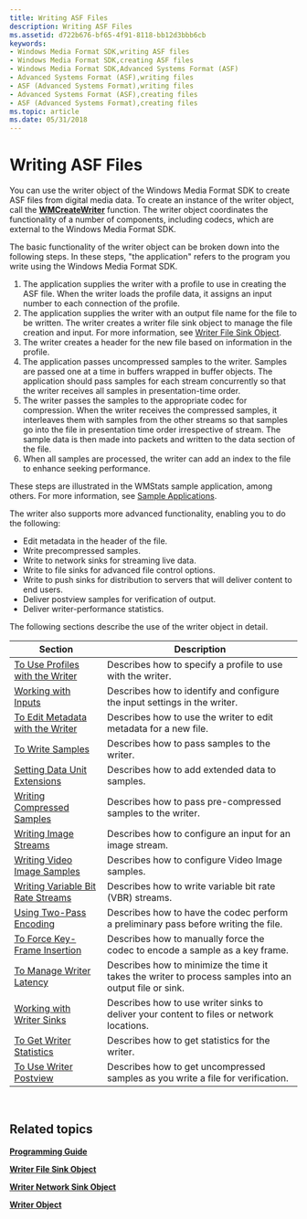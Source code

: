 ```yaml
---
title: Writing ASF Files
description: Writing ASF Files
ms.assetid: d722b676-bf65-4f91-8118-bb12d3bbb6cb
keywords:
- Windows Media Format SDK,writing ASF files
- Windows Media Format SDK,creating ASF files
- Windows Media Format SDK,Advanced Systems Format (ASF)
- Advanced Systems Format (ASF),writing files
- ASF (Advanced Systems Format),writing files
- Advanced Systems Format (ASF),creating files
- ASF (Advanced Systems Format),creating files
ms.topic: article
ms.date: 05/31/2018
---
```


# Writing ASF Files

You can use the writer object of the Windows Media Format SDK to create ASF files from digital media data. To create an instance of the writer object, call the [**WMCreateWriter**](/windows/desktop/api/Wmsdkidl/nf-wmsdkidl-wmcreatewriter) function. The writer object coordinates the functionality of a number of components, including codecs, which are external to the Windows Media Format SDK.

The basic functionality of the writer object can be broken down into the following steps. In these steps, "the application" refers to the program you write using the Windows Media Format SDK.

1.  The application supplies the writer with a profile to use in creating the ASF file. When the writer loads the profile data, it assigns an input number to each connection of the profile.
2.  The application supplies the writer with an output file name for the file to be written. The writer creates a writer file sink object to manage the file creation and input. For more information, see [Writer File Sink Object](writer-file-sink-object.md).
3.  The writer creates a header for the new file based on information in the profile.
4.  The application passes uncompressed samples to the writer. Samples are passed one at a time in buffers wrapped in buffer objects. The application should pass samples for each stream concurrently so that the writer receives all samples in presentation-time order.
5.  The writer passes the samples to the appropriate codec for compression. When the writer receives the compressed samples, it interleaves them with samples from the other streams so that samples go into the file in presentation time order irrespective of stream. The sample data is then made into packets and written to the data section of the file.
6.  When all samples are processed, the writer can add an index to the file to enhance seeking performance.

These steps are illustrated in the WMStats sample application, among others. For more information, see [Sample Applications](sample-applications.md).

The writer also supports more advanced functionality, enabling you to do the following:

-   Edit metadata in the header of the file.
-   Write precompressed samples.
-   Write to network sinks for streaming live data.
-   Write to file sinks for advanced file control options.
-   Write to push sinks for distribution to servers that will deliver content to end users.
-   Deliver postview samples for verification of output.
-   Deliver writer-performance statistics.

The following sections describe the use of the writer object in detail.



| Section                                                                    | Description                                                                                            |
|----------------------------------------------------------------------------|--------------------------------------------------------------------------------------------------------|
| [To Use Profiles with the Writer](to-use-profiles-with-the-writer.md)     | Describes how to specify a profile to use with the writer.                                             |
| [Working with Inputs](working-with-inputs.md)                             | Describes how to identify and configure the input settings in the writer.                              |
| [To Edit Metadata with the Writer](to-edit-metadata-with-the-writer.md)   | Describes how to use the writer to edit metadata for a new file.                                       |
| [To Write Samples](to-write-samples.md)                                   | Describes how to pass samples to the writer.                                                           |
| [Setting Data Unit Extensions](setting-data-unit-extensions.md)           | Describes how to add extended data to samples.                                                         |
| [Writing Compressed Samples](writing-compressed-samples.md)               | Describes how to pass pre-compressed samples to the writer.                                            |
| [Writing Image Streams](writing-image-streams.md)                         | Describes how to configure an input for an image stream.                                               |
| [Writing Video Image Samples](writing-video-image-samples.md)             | Describes how to configure Video Image samples.                                                        |
| [Writing Variable Bit Rate Streams](writing-variable-bit-rate-streams.md) | Describes how to write variable bit rate (VBR) streams.                                                |
| [Using Two-Pass Encoding](using-two-pass-encoding.md)                     | Describes how to have the codec perform a preliminary pass before writing the file.                    |
| [To Force Key-Frame Insertion](to-force-key-frame-insertion.md)           | Describes how to manually force the codec to encode a sample as a key frame.                           |
| [To Manage Writer Latency](to-manage-writer-latency.md)                   | Describes how to minimize the time it takes the writer to process samples into an output file or sink. |
| [Working with Writer Sinks](working-with-writer-sinks.md)                 | Describes how to use writer sinks to deliver your content to files or network locations.               |
| [To Get Writer Statistics](to-get-writer-statistics.md)                   | Describes how to get statistics for the writer.                                                        |
| [To Use Writer Postview](to-use-writer-postview.md)                       | Describes how to get uncompressed samples as you write a file for verification.                        |



 

## Related topics

<dl> <dt>

[**Programming Guide**](programming-guide.md)
</dt> <dt>

[**Writer File Sink Object**](writer-file-sink-object.md)
</dt> <dt>

[**Writer Network Sink Object**](writer-network-sink-object.md)
</dt> <dt>

[**Writer Object**](writer-object.md)
</dt> </dl>

 

 




